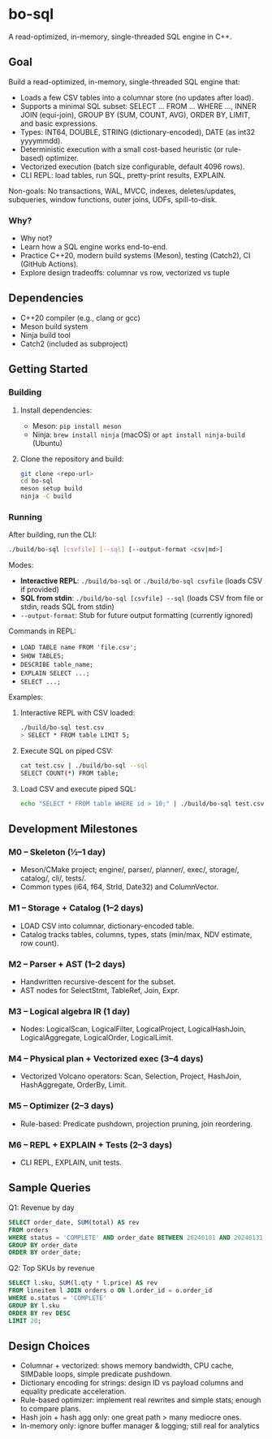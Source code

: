 # bo-sql

A read-optimized, in-memory, single-threaded SQL engine in C++.

## Goal

Build a read-optimized, in-memory, single-threaded SQL engine that:

- Loads a few CSV tables into a columnar store (no updates after load).
- Supports a minimal SQL subset: SELECT … FROM … WHERE …, INNER JOIN (equi-join), GROUP BY (SUM, COUNT, AVG), ORDER BY, LIMIT, and basic expressions.
- Types: INT64, DOUBLE, STRING (dictionary-encoded), DATE (as int32 yyyymmdd).
- Deterministic execution with a small cost-based heuristic (or rule-based) optimizer.
- Vectorized execution (batch size configurable, default 4096 rows).
- CLI REPL: load tables, run SQL, pretty-print results, EXPLAIN.

Non-goals: No transactions, WAL, MVCC, indexes, deletes/updates, subqueries, window functions, outer joins, UDFs, spill-to-disk.


### Why?

- Why not?
- Learn how a SQL engine works end-to-end.
- Practice C++20, modern build systems (Meson), testing (Catch2), CI (GitHub Actions).
- Explore design tradeoffs: columnar vs row, vectorized vs tuple

## Dependencies

- C++20 compiler (e.g., clang or gcc)
- Meson build system
- Ninja build tool
- Catch2 (included as subproject)

## Getting Started

### Building

1. Install dependencies:
   - Meson: `pip install meson`
   - Ninja: `brew install ninja` (macOS) or `apt install ninja-build` (Ubuntu)

2. Clone the repository and build:
   ```bash
   git clone <repo-url>
   cd bo-sql
   meson setup build
   ninja -C build
   ```

### Running

After building, run the CLI:
```bash
./build/bo-sql [csvfile] [--sql] [--output-format <csv|md>]
```

Modes:
- **Interactive REPL**: `./build/bo-sql` or `./build/bo-sql csvfile` (loads CSV if provided)
- **SQL from stdin**: `./build/bo-sql [csvfile] --sql` (loads CSV from file or stdin, reads SQL from stdin)
- `--output-format`: Stub for future output formatting (currently ignored)

Commands in REPL:
- `LOAD TABLE name FROM 'file.csv';`
- `SHOW TABLES;`
- `DESCRIBE table_name;`
- `EXPLAIN SELECT ...;`
- `SELECT ...;`

Examples:

1. Interactive REPL with CSV loaded:
   ```bash
   ./build/bo-sql test.csv
   > SELECT * FROM table LIMIT 5;
   ```

2. Execute SQL on piped CSV:
   ```bash
   cat test.csv | ./build/bo-sql --sql
   SELECT COUNT(*) FROM table;
   ```

3. Load CSV and execute piped SQL:
   ```bash
   echo "SELECT * FROM table WHERE id > 10;" | ./build/bo-sql test.csv --sql
   ```

## Development Milestones

### M0 – Skeleton (½–1 day)
- Meson/CMake project; engine/, parser/, planner/, exec/, storage/, catalog/, cli/, tests/.
- Common types (i64, f64, StrId, Date32) and ColumnVector<T>.

### M1 – Storage + Catalog (1–2 days)
- LOAD CSV into columnar, dictionary-encoded table.
- Catalog tracks tables, columns, types, stats (min/max, NDV estimate, row count).

### M2 – Parser + AST (1–2 days)
- Handwritten recursive-descent for the subset.
- AST nodes for SelectStmt, TableRef, Join, Expr.

### M3 – Logical algebra IR (1 day)
- Nodes: LogicalScan, LogicalFilter, LogicalProject, LogicalHashJoin, LogicalAggregate, LogicalOrder, LogicalLimit.

### M4 – Physical plan + Vectorized exec (3–4 days)
- Vectorized Volcano operators: Scan, Selection, Project, HashJoin, HashAggregate, OrderBy, Limit.

### M5 – Optimizer (2–3 days)
- Rule-based: Predicate pushdown, projection pruning, join reordering.


### M6 – REPL + EXPLAIN + Tests (2–3 days)
- CLI REPL, EXPLAIN, unit tests.

## Sample Queries

Q1: Revenue by day
```sql
SELECT order_date, SUM(total) AS rev
FROM orders
WHERE status = 'COMPLETE' AND order_date BETWEEN 20240101 AND 20240131
GROUP BY order_date
ORDER BY order_date;
```

Q2: Top SKUs by revenue
```sql
SELECT l.sku, SUM(l.qty * l.price) AS rev
FROM lineitem l JOIN orders o ON l.order_id = o.order_id
WHERE o.status = 'COMPLETE'
GROUP BY l.sku
ORDER BY rev DESC
LIMIT 20;
```


## Design Choices

- Columnar + vectorized: shows memory bandwidth, CPU cache, SIMDable loops, simple predicate pushdown.
- Dictionary encoding for strings: design ID vs payload columns and equality predicate acceleration.
- Rule-based optimizer: implement real rewrites and simple stats; enough to compare plans.
- Hash join + hash agg only: one great path > many mediocre ones.
- In-memory only: ignore buffer manager & logging; still real for analytics